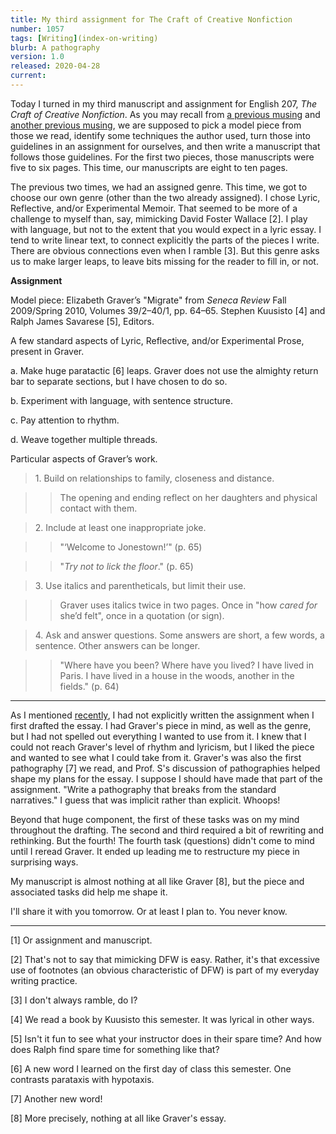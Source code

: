 ```yaml
---
title: My third assignment for The Craft of Creative Nonfiction
number: 1057
tags: [Writing](index-on-writing)
blurb: A pathography
version: 1.0
released: 2020-04-28
current: 
---
```

Today I turned in my third manuscript and assignment for English 207,
_The Craft of Creative Nonfiction_. As you may recall from [a
previous musing](eng207-1b-assignment) and [another previous
musing](eng207-2b-assignment), we are supposed to pick a model piece
from those we read, identify some techniques the author used, turn
those into guidelines in an assignment for ourselves, and then write
a manuscript that follows those guidelines.  For the first two
pieces, those manuscripts were five to six pages.  This time, our
manuscripts are eight to ten pages.

The previous two times, we had an assigned genre.  This time, we
got to choose our own genre (other than the two already assigned).
I chose Lyric, Reflective, and/or Experimental Memoir.  That seemed
to be more of a challenge to myself than, say, mimicking David
Foster Wallace [2].  I play with language, but not to the extent that
you would expect in a lyric essay.  I tend to write linear text,
to connect explicitly the parts of the pieces I write.  There are obvious
connections even when I ramble [3].  But this genre asks us to make
larger leaps, to leave bits missing for the reader to fill in, or not.

**Assignment**

Model piece: Elizabeth Graver’s "Migrate" from _Seneca Review_ Fall
2009/Spring 2010, Volumes 39/2–40/1, pp. 64–65. Stephen Kuusisto [4] 
and Ralph James Savarese [5], Editors.

A few standard aspects of Lyric, Reflective, and/or Experimental Prose, present in Graver.

a. Make huge paratactic [6] leaps. Graver does not use the almighty return bar to separate sections, but I have chosen to do so.

b. Experiment with language, with sentence structure.

c. Pay attention to rhythm.

d. Weave together multiple threads.

Particular aspects of Graver’s work.

> 1\. Build on relationships to family, closeness and distance.

> > The opening and ending reflect on her daughters and physical contact with them.

> 2\. Include at least one inappropriate joke. 

> > "‘Welcome to Jonestown!’" (p. 65)

> > "_Try not to lick the floor_." (p. 65)

> 3\. Use italics and parentheticals, but limit their use.

> > Graver uses italics twice in two pages. Once in "how _cared for_ she’d felt", once in a quotation (or sign).

> 4\. Ask and answer questions. Some answers are short, a few words, a sentence. Other answers can be longer.

> > "Where have you been? Where have you lived? I have lived in Paris. I have lived in a house in the woods, another in the fields." (p. 64)

---

As I mentioned [recently](eng207-3b-drafting), I had not explicitly
written the assignment when I first drafted the essay.  I had
Graver's piece in mind, as well as the genre, but I had not spelled
out everything I wanted to use from it.  I knew that I could not
reach Graver's level of rhythm and lyricism, but I liked the piece
and wanted to see what I could take from it.  Graver's was also the
first pathography [7] we read, and Prof. S's discussion of pathographies
helped shape my plans for the essay.  I suppose I should have made
that part of the assignment.  "Write a pathography that breaks from
the standard narratives."  I guess that was implicit rather than
explicit.  Whoops!

Beyond that huge component, the first of these tasks was on my mind
throughout the drafting.  The second and third required a bit of
rewriting and rethinking.  But the fourth!  The fourth task (questions)
didn't come to mind until I reread Graver.  It ended up leading me
to restructure my piece in surprising ways.  

My manuscript is almost nothing at all like Graver [8], but the
piece and associated tasks did help me shape it.

I'll share it with you tomorrow.  Or at least I plan to.  You never know.

---

[1] Or assignment and manuscript.

[2] That's not to say that mimicking DFW is easy.  Rather, it's that
excessive use of footnotes (an obvious characteristic of DFW) is part
of my everyday writing practice.

[3] I don't always ramble, do I?

[4] We read a book by Kuusisto this semester.  It was lyrical in other
ways.

[5] Isn't it fun to see what your instructor does in their spare time?
And how does Ralph find spare time for something like that?

[6] A new word I learned on the first day of class this semester.  One
contrasts parataxis with hypotaxis.

[7] Another new word!

[8] More precisely, nothing at all like Graver's essay.
